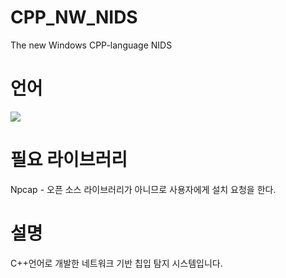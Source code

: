 # CPP_NW_NIDS
The new Windows CPP-language NIDS

# 언어
<img src="https://img.shields.io/badge/-C++-blue?style=for-the-badge&logo=c&logoColor=white"/>

# 필요 라이브러리
Npcap - 오픈 소스 라이브러리가 아니므로 사용자에게 설치 요청을 한다.

# 설명
C++언어로 개발한 네트워크 기반 칩입 탐지 시스템입니다.
